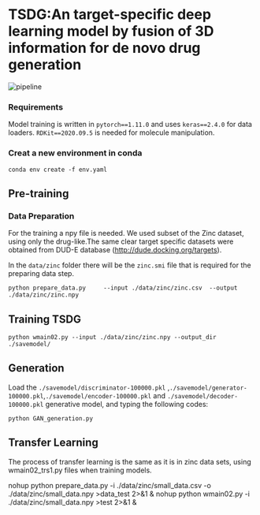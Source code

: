 # TSDG:An target-specific deep learning model by fusion of 3D information for de novo drug generation

![pipeline](images/mod2.png)

### Requirements

Model training is written in `pytorch==1.11.0` and uses `keras==2.4.0` for data loaders. `RDKit==2020.09.5` is needed for molecule manipulation.


### Creat a new environment in conda 

 `conda env create -f env.yaml `


## Pre-training

### Data Preparation
For the training a npy file is needed. We used subset of the Zinc dataset, using only the drug-like.The same clear target specific datasets were obtained from DUD-E database (http://dude.docking.org/targets).

In the `data/zinc` folder there will be the `zinc.smi` file that is required for the preparing data step.

`python prepare_data.py     --input ./data/zinc/zinc.csv 
                            --output ./data/zinc/zinc.npy`

## Training TSDG

`python wmain02.py --input ./data/zinc/zinc.npy
                   --output_dir ./savemodel/`

## Generation
Load the `./savemodel/discriminator-100000.pkl` ,`./savemodel/generator-100000.pkl`,`./savemodel/encoder-100000.pkl` and `./savemodel/decoder-100000.pkl` generative model, and typing the following codes:

`python GAN_generation.py `

## Transfer Learning 

The process of transfer learning is the same as it is in zinc data sets, using wmain02_trs1.py files when training models.


nohup python prepare_data.py -i ./data/zinc/small_data.csv -o ./data/zinc/small_data.npy  >data_test 2>&1 &
nohup python wmain02.py -i ./data/zinc/small_data.npy  >test 2>&1 &
